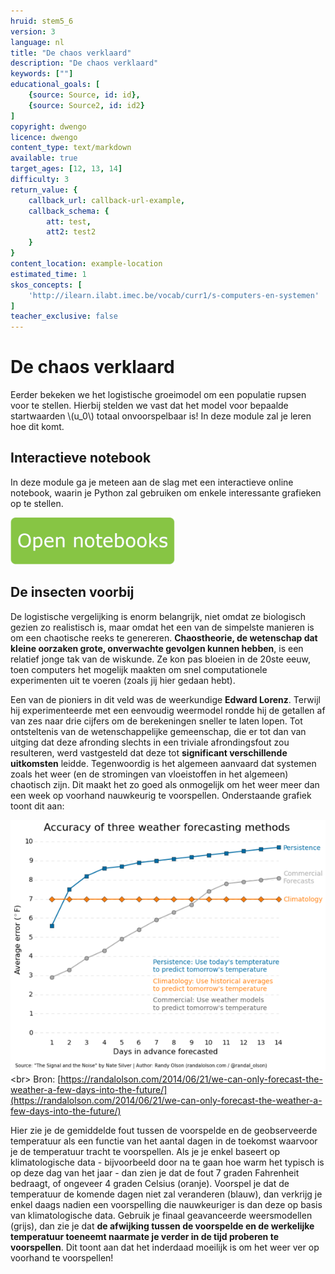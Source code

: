 ```yaml
---
hruid: stem5_6
version: 3
language: nl
title: "De chaos verklaard"
description: "De chaos verklaard"
keywords: [""]
educational_goals: [
    {source: Source, id: id}, 
    {source: Source2, id: id2}
]
copyright: dwengo
licence: dwengo
content_type: text/markdown
available: true
target_ages: [12, 13, 14]
difficulty: 3
return_value: {
    callback_url: callback-url-example,
    callback_schema: {
        att: test,
        att2: test2
    }
}
content_location: example-location
estimated_time: 1
skos_concepts: [
    'http://ilearn.ilabt.imec.be/vocab/curr1/s-computers-en-systemen'
]
teacher_exclusive: false
---
```

# De chaos verklaard

Eerder bekeken we het logistische groeimodel om een populatie rupsen voor te stellen. Hierbij stelden we vast dat het model voor bepaalde startwaarden \\(u_0\\) totaal onvoorspelbaar is! In deze module zal je leren hoe dit komt.

## Interactieve notebook

In deze module ga je meteen aan de slag met een interactieve online notebook, waarin je Python zal gebruiken om enkele interessante grafieken op te stellen.

[![](embed/knop.png "Knop")](https://kiks.ilabt.imec.be/jupyterhub/?id=6040 "Differentiaalvergelijking")

## De insecten voorbij

De logistische vergelijking is enorm belangrijk, niet omdat ze biologisch gezien zo realistisch is, maar omdat het een van de simpelste manieren is om een chaotische reeks te genereren. **Chaostheorie, de wetenschap dat kleine oorzaken grote, onverwachte gevolgen kunnen hebben**, is een relatief jonge tak van de wiskunde. Ze kon pas bloeien in de 20ste eeuw, toen computers het mogelijk maakten om snel computationele experimenten uit te voeren (zoals jij hier gedaan hebt).

Een van de pioniers in dit veld was de weerkundige **Edward Lorenz**. Terwijl hij experimenteerde met een eenvoudig weermodel rondde hij de getallen af van zes naar drie cijfers om de berekeningen sneller te laten lopen. Tot ontsteltenis van de wetenschappelijke gemeenschap, die er tot dan van uitging dat deze afronding slechts in een triviale afrondingsfout zou resulteren, werd vastgesteld dat deze tot **significant verschillende uitkomsten** leidde. Tegenwoordig is het algemeen aanvaard dat systemen zoals het weer (en de stromingen van vloeistoffen in het algemeen) chaotisch zijn. Dit maakt het zo goed als onmogelijk om het weer meer dan een week op voorhand nauwkeurig te voorspellen. Onderstaande grafiek toont dit aan:

![Weersvoorspelling](embed/weersvoorspelling.png "https://randalolson.com/2014/06/21/we-can-only-forecast-the-weather-a-few-days-into-the-future/")<br>
Bron: [https://randalolson.com/2014/06/21/we-can-only-forecast-the-weather-a-few-days-into-the-future/](https://randalolson.com/2014/06/21/we-can-only-forecast-the-weather-a-few-days-into-the-future/)

Hier zie je de gemiddelde fout tussen de voorspelde en de geobserveerde temperatuur als een functie van het aantal dagen in de toekomst waarvoor je de temperatuur tracht te voorspellen. Als je je enkel baseert op klimatologische data - bijvoorbeeld door na te gaan hoe warm het typisch is op deze dag van het jaar - dan zien je dat de fout 7 graden Fahrenheit bedraagt, of ongeveer 4 graden Celsius (oranje). Voorspel je dat de temperatuur de komende dagen niet zal veranderen (blauw), dan verkrijg je enkel daags nadien een voorspelling die nauwkeuriger is dan deze op basis van klimatologische data. Gebruik je finaal geavanceerde weersmodellen (grijs), dan zie je dat **de afwijking tussen de voorspelde en de werkelijke temperatuur toeneemt naarmate je verder in de tijd proberen te voorspellen**. Dit toont aan dat het inderdaad moeilijk is om het weer ver op voorhand te voorspellen!
